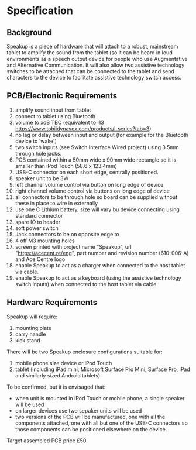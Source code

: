 # Specification

## Background

Speakup is a piece of hardware that will attach to a robust, mainstream tablet to amplify the sound from the tablet (so it can be heard in loud environments as a speech output device for people who use Augmentative and Alternative Communication. It will also allow two assistive technology switches to be attached that can be connected to the tablet and send characters to the device to facilitate assistive technology switch access.

## PCB/Electronic Requirements

  1. amplify sound input from tablet
  2. connect to tablet using Bluetooth
  3. volume to xdB TBC (equivalent to i13 https://www.tobiidynavox.com/products/i-series?tab=3)
  4. no lag or delay between input and output (for example for the Bluetooth device to 'wake')
  5. two switch inputs (see Switch Interface Wired project) using 3.5mm through hole jacks.
  6. PCB contained within a 50mm wide x 90mm wide rectangle so it is smaller than iPod Touch (58.6 x 123.4mm)
  7. USB-C connector on each short edge, centrally positioned.
  8. speaker unit to be 3W
  9. left channel volume control via button on long edge of device
  10. right channel volume control via buttons on long edge of device
  11. all connectors to be through hole so board can be supplied without these in place to wire in externally
  12. use one C Lithium battery, size will vary bu device connecting using standard connector
  13. spare IO to header
  14. soft power switch
  15. Jack connectors to be on opposite edge to 
  16. 4 off M3 mounting holes
  17. screen printed with project name "Speakup", url "https://acecent.re/eng", part number and revision number (610-006-A) and Ace Centre logo
  18. enable Speakup to act as a charger when connected to the host tablet via cable.
  19. enable Speakup to act as a keyboard (using the assistive technology switch inputs) when connected to the host tablet via cable

## Hardware Requirements

Speakup will require:

  1. mounting plate
  2. carry handle
  3. kick stand

There will be two Speakup enclosure configurations suitable for:

  1. mobile phone size device or iPod Touch
  2. tablet (including iPad mini, Microsoft Surface Pro Mini, Surface Pro, iPad and similarly sized Android tablets)

To be confirmed, but it is envisaged that:

  - when unit is mounted in iPod Touch or mobile phone, a single speaker will be used
  - on larger devices use two sepaker units will be used
  - two versions of the PCB will be manufactured, one with all the components attached, one with all but one of the USB-C connectors so those components can be positioned elsewhere on the device.

Target assembled PCB price £50.
